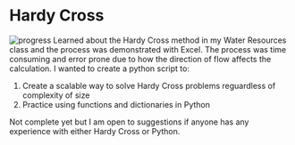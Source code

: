 # Hardy Cross
![progress](https://progress-bar.dev/70/ "progress")
Learned about the Hardy Cross method in my Water Resources class and the process was demonstrated with Excel. The process was time consuming and error prone due to how the direction of flow affects the calculation. 
I wanted to create a python script to:
1. Create a scalable way to solve Hardy Cross problems reguardless of complexity of size
2. Practice using functions and dictionaries in Python

Not complete yet but I am open to suggestions if anyone has any experience with either Hardy Cross or Python.
